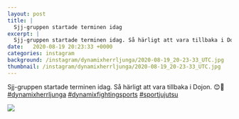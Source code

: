 ```yaml
---
layout: post
title: |
  Sjj-gruppen startade terminen idag
excerpt: |
  Sjj-gruppen startade terminen idag. Så härligt att vara tillbaka i Dojon. 😊💪   
date:   2020-08-19 20:23:33 +0000
categories: instagram
background: /instagram/dynamixherrljunga/2020-08-19_20-23-33_UTC.jpg
thumbnail: /instagram/dynamixherrljunga/2020-08-19_20-23-33_UTC.jpg
---
```

Sjj-gruppen startade terminen idag. Så härligt att vara tillbaka i Dojon. 😊💪 [#dynamixherrljunga](https://www.instagram.com/explore/tags/dynamixherrljunga/) [#dynamixfightingsports](https://www.instagram.com/explore/tags/dynamixfightingsports/) [#sportjujutsu](https://www.instagram.com/explore/tags/sportjujutsu/)



<img src='/www-dynamix-herrljunga/instagram/dynamixherrljunga/2020-08-19_20-23-33_UTC.jpg' class='img-fluid' />
